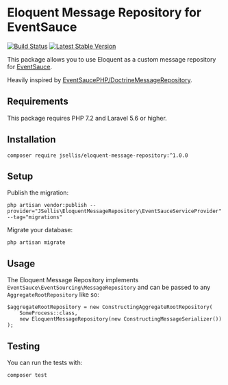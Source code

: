 # Eloquent Message Repository for EventSauce

[![Build Status](https://travis-ci.org/JSellis/eloquent-message-repository.svg?branch=master)](https://travis-ci.org/JSellis/eloquent-message-repository)
[![Latest Stable Version](https://poser.pugx.org/jsellis/eloquent-message-repository/version)](https://packagist.org/packages/jsellis/eloquent-message-repository)

This package allows you to use Eloquent as a custom message repository for [EventSauce](https://eventsauce.io/docs/advanced/custom-repository/).

Heavily inspired by [EventSaucePHP/DoctrineMessageRepository](https://github.com/EventSaucePHP/DoctrineMessageRepository).

## Requirements
This package requires PHP 7.2 and Laravel 5.6 or higher.

## Installation

```
composer require jsellis/eloquent-message-repository:^1.0.0
```

## Setup
Publish the migration:
```
php artisan vendor:publish --provider="JSellis\EloquentMessageRepository\EventSauceServiceProvider" --tag="migrations"
```
Migrate your database:
```
php artisan migrate
```

## Usage
The Eloquent Message Repository implements `EventSauce\EventSourcing\MessageRepository` and can be passed to any `AggregateRootRepository` like so:
```
$aggregateRootRepository = new ConstructingAggregateRootRepository(
    SomeProcess::class,
    new EloquentMessageRepository(new ConstructingMessageSerializer())
);
```

## Testing
You can run the tests with:
```
composer test
```